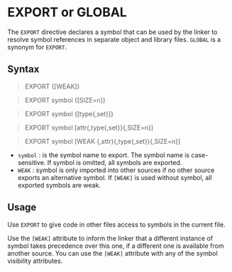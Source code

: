 # EXPORT or GLOBAL

The `EXPORT` directive declares a symbol that can be used by the linker to resolve symbol references in separate object and library files. `GLOBAL` is a synonym for `EXPORT`.

## Syntax

> EXPORT {[WEAK]}

> EXPORT symbol {[SIZE=n]}

> EXPORT symbol {[type{,set}]}

> EXPORT symbol [attr{,type{,set}}{,SIZE=n}]

> EXPORT symbol [WEAK {,attr}{,type{,set}}{,SIZE=n}]

* `symbol` : is the symbol name to export. The symbol name is case-sensitive. If symbol is omitted, all symbols are exported.
* `WEAK` : symbol is only imported into other sources if no other source exports an alternative symbol. If `[WEAK]` is used without symbol, all exported symbols are weak.

## Usage

Use `EXPORT` to give code in other files access to symbols in the current file.

Use the `[WEAK]` attribute to inform the linker that a different instance of symbol takes precedence over this one, if a different one is available from another source. You can use the `[WEAK]` attribute with any of the symbol visibility attributes.

